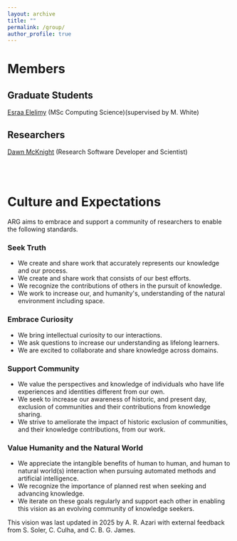 ```yaml
---
layout: archive
title: ""
permalink: /group/
author_profile: true
---
```


# Members

## Graduate Students

[Esraa Elelimy](https://esraaelelimy.github.io/) (MSc Computing Science)(supervised by M. White)

## Researchers

[Dawn McKnight](https://demcknight.com/) (Research Software Developer and Scientist)

</br>
</br>

# Culture and Expectations

ARG aims to embrace and support a community of researchers to enable the following standards. 

### Seek Truth
- We create and share work that accurately represents our knowledge and our process.
- We create and share work that consists of our best efforts.
- We recognize the contributions of others in the pursuit of knowledge. 
- We work to increase our, and humanity's, understanding of the natural environment including space.

### Embrace Curiosity
- We bring intellectual curiosity to our interactions.
- We ask questions to increase our understanding as lifelong learners. 
- We are excited to collaborate and share knowledge across domains.
 
### Support Community
- We value the perspectives and knowledge of individuals who have life experiences and identities different from our own.
- We seek to increase our awareness of historic, and present day, exclusion of communities and their contributions from knowledge sharing.
- We strive to ameliorate the impact of historic exclusion of communities, and their knowledge contributions, from our work.

### Value Humanity and the Natural World
- We appreciate the intangible benefits of human to human, and human to natural world(s) interaction when pursuing automated methods and artificial intelligence.
- We recognize the importance of planned rest when seeking and advancing knowledge. 
- We iterate on these goals regularly and support each other in enabling this vision as an evolving community of knowledge seekers.

This vision was last updated in 2025 by A. R. Azari with external feedback from S. Soler, C. Culha, and C. B. G. James.
